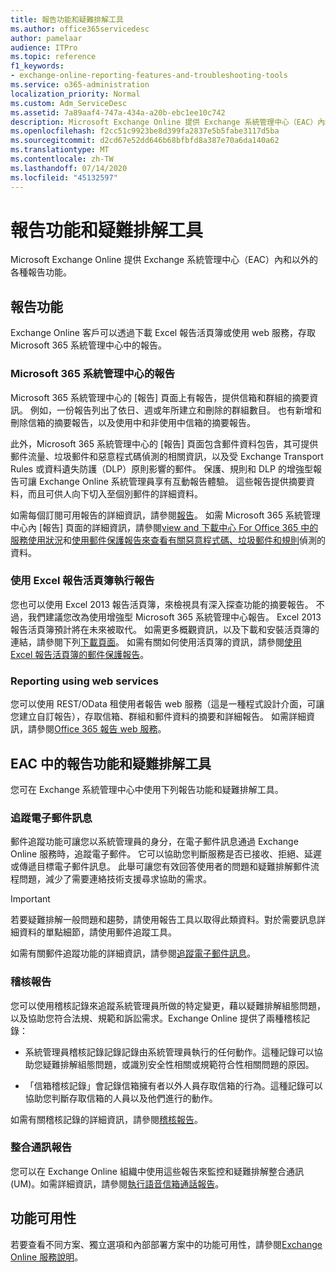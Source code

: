 ```yaml
---
title: 報告功能和疑難排解工具
ms.author: office365servicedesc
author: pamelaar
audience: ITPro
ms.topic: reference
f1_keywords:
- exchange-online-reporting-features-and-troubleshooting-tools
ms.service: o365-administration
localization_priority: Normal
ms.custom: Adm_ServiceDesc
ms.assetid: 7a89aaf4-747a-434a-a20b-ebc1ee10c742
description: Microsoft Exchange Online 提供 Exchange 系統管理中心（EAC）內和以外的各種報告功能。
ms.openlocfilehash: f2cc51c9923be8d399fa2837e5b5fabe3117d5ba
ms.sourcegitcommit: d2cd67e52dd646b68bfbfd8a387e70a6da140a62
ms.translationtype: MT
ms.contentlocale: zh-TW
ms.lasthandoff: 07/14/2020
ms.locfileid: "45132597"
---
```

# <a name="reporting-features-and-troubleshooting-tools"></a>報告功能和疑難排解工具

Microsoft Exchange Online 提供 Exchange 系統管理中心（EAC）內和以外的各種報告功能。
  
## <a name="reporting-features"></a>報告功能

Exchange Online 客戶可以透過下載 Excel 報告活頁簿或使用 web 服務，存取 Microsoft 365 系統管理中心中的報告。
  
### <a name="reporting-in-the-microsoft-365-admin-center"></a>Microsoft 365 系統管理中心的報告

Microsoft 365 系統管理中心的 [報告] 頁面上有報告，提供信箱和群組的摘要資訊。 例如，一份報告列出了依日、週或年所建立和刪除的群組數目。 也有新增和刪除信箱的摘要報告，以及使用中和非使用中信箱的摘要報告。 
  
此外，Microsoft 365 系統管理中心的 [報告] 頁面包含郵件資料包告，其可提供郵件流量、垃圾郵件和惡意程式碼偵測的相關資訊，以及受 Exchange Transport Rules 或資料遺失防護（DLP）原則影響的郵件。 保護、規則和 DLP 的增強型報告可讓 Exchange Online 系統管理員享有互動報告體驗。 這些報告提供摘要資料，而且可供人向下切入至個別郵件的詳細資料。
  
如需每個訂閱可用報告的詳細資訊，請參閱[報告](../office-365-platform-service-description/reports.md)。 如需 Microsoft 365 系統管理中心內 [報告] 頁面的詳細資訊，請參閱[view and 下載中心 For Office 365 中的服務使用狀況](https://go.microsoft.com/fwlink/p/?LinkId=401187)和[使用郵件保護報告來查看有關惡意程式碼、垃圾郵件和規則](https://go.microsoft.com/fwlink/p/?LinkID=401102)偵測的資料。
  
### <a name="reporting-using-the-excel-reporting-workbook"></a>使用 Excel 報告活頁簿執行報告

您也可以使用 Excel 2013 報告活頁簿，來檢視具有深入探查功能的摘要報告。 不過，我們建議您改為使用增強型 Microsoft 365 系統管理中心報告。 Excel 2013 報告活頁簿預計將在未來被取代。 如需更多概觀資訊，以及下載和安裝活頁簿的連結，請參閱下列[下載頁面](https://go.microsoft.com/fwlink/p/?LinkId=271776)。 如需有關如何使用活頁簿的資訊，請參閱[使用 Excel 報告活頁簿的郵件保護報告](https://go.microsoft.com/fwlink/p/?LinkId=285211)。 
  
### <a name="reporting-using-web-services"></a>Reporting using web services

您可以使用 REST/OData 租使用者報告 web 服務（這是一種程式設計介面，可讓您建立自訂報告），存取信箱、群組和郵件資料的摘要和詳細報告。 如需詳細資訊，請參閱[Office 365 報告 web 服務](https://go.microsoft.com/fwlink/p/?LinkId=287041)。
  
## <a name="reporting-features-and-troubleshooting-tools-in-the-eac"></a>EAC 中的報告功能和疑難排解工具

您可在 Exchange 系統管理中心中使用下列報告功能和疑難排解工具。
  
### <a name="trace-an-email-message"></a>追蹤電子郵件訊息

郵件追蹤功能可讓您以系統管理員的身分，在電子郵件訊息通過 Exchange Online 服務時，追蹤電子郵件。 它可以協助您判斷服務是否已接收、拒絕、延遲或傳遞目標電子郵件訊息。 此舉可讓您有效回答使用者的問題和疑難排解郵件流程問題，減少了需要連絡技術支援尋求協助的需求。
  
> [!IMPORTANT]
> 若要疑難排解一般問題和趨勢，請使用報告工具以取得此類資料。對於需要訊息詳細資料的單點細節，請使用郵件追蹤工具。 
  
如需有關郵件追蹤功能的詳細資訊，請參閱[追蹤電子郵件訊息](https://go.microsoft.com/fwlink/p/?LinkId=271777)。
  
### <a name="auditing-reports"></a>稽核報告

您可以使用稽核記錄來追蹤系統管理員所做的特定變更，藉以疑難排解組態問題，以及協助您符合法規、規範和訴訟需求。Exchange Online 提供了兩種稽核記錄：
  
- 系統管理員稽核記錄記錄記錄由系統管理員執行的任何動作。這種記錄可以協助您疑難排解組態問題，或識別安全性相關或規範符合性相關問題的原因。 
    
- 「信箱稽核記錄」會記錄信箱擁有者以外人員存取信箱的行為。這種記錄可以協助您判斷存取信箱的人員以及他們進行的動作。 
    
如需有關稽核記錄的詳細資訊，請參閱[稽核報告](https://go.microsoft.com/fwlink/p/?LinkId=271779)。
  
### <a name="unified-messaging-reports"></a>整合通訊報告

您可以在 Exchange Online 組織中使用這些報告來監控和疑難排解整合通訊 (UM)。如需詳細資訊，請參閱[執行語音信箱通話報告](https://go.microsoft.com/fwlink/p/?LinkId=287042)。
  
## <a name="feature-availability"></a>功能可用性

若要查看不同方案、獨立選項和內部部署方案中的功能可用性，請參閱[Exchange Online 服務說明](exchange-online-service-description.md)。
  

